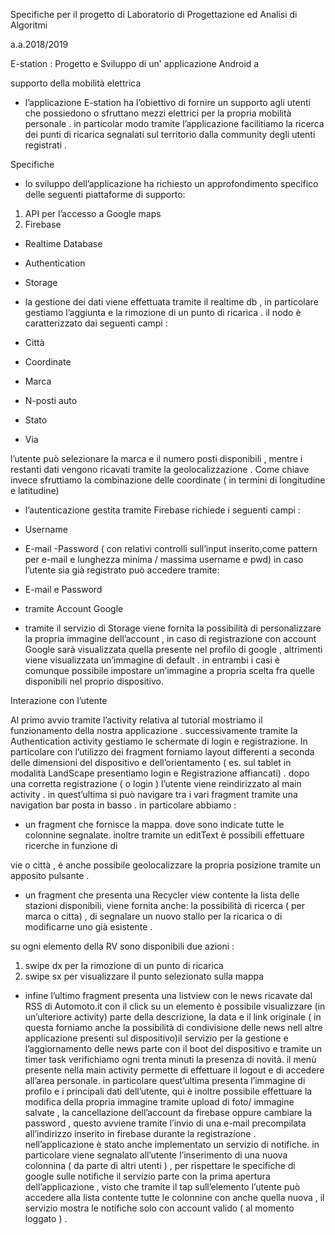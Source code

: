 Specifiche per il progetto di Laboratorio di
Progettazione ed Analisi di Algoritmi

a.a.2018/2019

E-station : Progetto e Sviluppo di un' applicazione Android a

supporto della mobilità elettrica

- l’applicazione E-station ha l’obiettivo di fornire un supporto agli utenti che
possiedono o sfruttano mezzi elettrici per la propria mobilità personale . in
particolar modo tramite l’applicazione facilitiamo la ricerca dei punti di ricarica
segnalati sul territorio dalla community degli utenti registrati .

Specifiche
- lo sviluppo dell’applicazione ha richiesto un approfondimento specifico delle
seguenti piattaforme di supporto:
1) API per l’accesso a Google maps
2) Firebase
- Realtime Database
- Authentication
- Storage

- la gestione dei dati viene effettuata tramite il realtime db , in particolare
gestiamo l’aggiunta e la rimozione di un punto di ricarica . il nodo è caratterizzato
dai seguenti campi :
- Città
- Coordinate
- Marca
- N-posti auto
- Stato
- Via

l’utente può selezionare la marca e il numero posti disponibili , mentre i restanti
dati vengono ricavati tramite la geolocalizzazione .
Come chiave invece sfruttiamo la combinazione delle coordinate ( in termini di
longitudine e latitudine)

- l’autenticazione gestita tramite Firebase richiede i seguenti campi :

- Username
- E-mail
-Password
( con relativi controlli sull’input inserito,come pattern per e-mail e lunghezza
minima / massima username e pwd)
in caso l’utente sia già registrato può accedere tramite:

- E-mail e Password
- tramite Account Google

- tramite il servizio di Storage viene fornita la possibilità di personalizzare la propria
immagine dell’account , in caso di registrazione con account Google sarà
visualizzata quella presente nel profilo di google , altrimenti viene visualizzata
un’immagine di default . in entrambi i casi è comunque possibile impostare
un’immagine a propria scelta fra quelle disponibili nel proprio dispositivo.

Interazione con l’utente

Al primo avvio tramite l’activity relativa al tutorial mostriamo il funzionamento della
nostra applicazione .
successivamente tramite la Authentication activity gestiamo le schermate di login e
registrazione. In particolare con l’utilizzo dei fragment forniamo layout differenti a
seconda delle dimensioni del dispositivo e dell’orientamento ( es. sul tablet in modalità
LandScape presentiamo login e Registrazione affiancati) .
dopo una corretta registrazione ( o login ) l’utente viene reindirizzato al main activity . in
quest’ultima si può navigare tra i vari fragment tramite una navigation bar posta in basso .
in particolare abbiamo :
- un fragment che fornisce la mappa. dove sono indicate tutte le colonnine
segnalate. inoltre tramite un editText è possibili effettuare ricerche in funzione di

vie o città , è anche possibile geolocalizzare la propria posizione tramite un
apposito pulsante .
- un fragment che presenta una Recycler view contente la lista delle stazioni
disponibili, viene fornita anche: la possibilità di ricerca ( per marca o citta) , di
segnalare un nuovo stallo per la ricarica o di modificarne uno già esistente .

su ogni elemento della RV sono disponibili due azioni :
1) swipe dx per la rimozione di un punto di ricarica
2) swipe sx per visualizzare il punto selezionato sulla mappa

- infine l’ultimo fragment presenta una listview con le news ricavate dal RSS di
Automoto.it con il click su un elemento è possibile visualizzare (in
un’ulteriore activity) parte della descrizione, la data e il link originale ( in questa
forniamo anche la possibilità di condivisione delle news nell altre applicazione
presenti sul dispositivo)il servizio per la gestione e l’aggiornamento delle news
parte con il boot del dispositivo e tramite un timer task verifichiamo ogni trenta
minuti la presenza di novità.
il menù presente nella main activity permette di effettuare il logout e di accedere
all’area personale. in particolare quest’ultima presenta l’immagine di profilo e i principali
dati dell’utente, qui è inoltre possibile effettuare la modifica della propria immagine
tramite upload di foto/ immagine salvate , la cancellazione dell’account da firebase
oppure cambiare la password , questo avviene tramite l’invio di una e-mail precompilata
all’indirizzo inserito in firebase durante la registrazione .
nell’applicazione è stato anche implementato un servizio di notifiche. in particolare viene
segnalato all’utente l’inserimento di una nuova colonnina ( da parte di altri utenti ) , per
rispettare le specifiche di google sulle notifiche il servizio parte con la prima apertura
dell’applicazione , visto che tramite il tap sull’elemento l’utente può accedere alla lista
contente tutte le colonnine con anche quella nuova , il servizio mostra le notifiche solo
con account valido ( al momento loggato ) .
